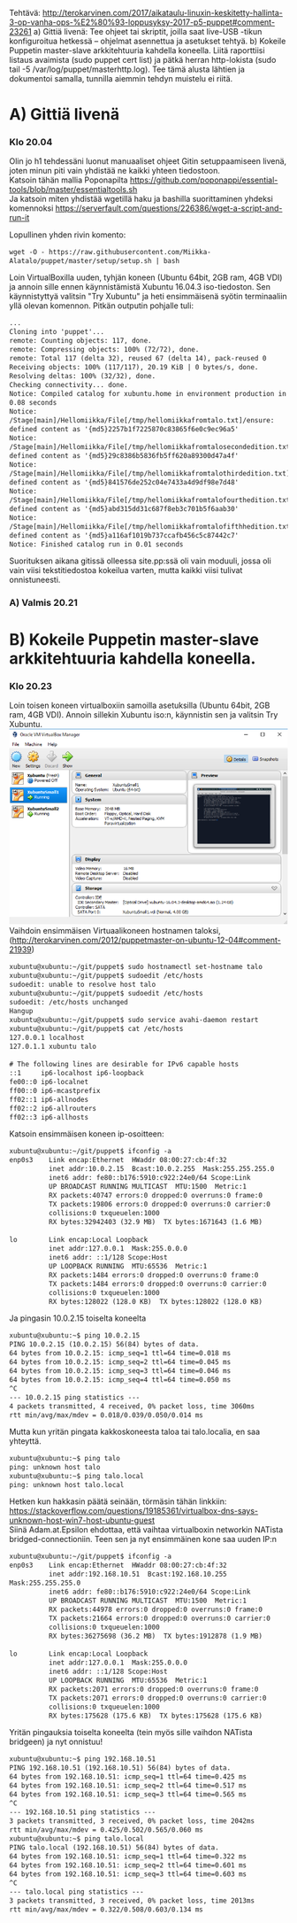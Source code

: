 Tehtävä:
http://terokarvinen.com/2017/aikataulu-linuxin-keskitetty-hallinta-3-op-vanha-ops-%E2%80%93-loppusyksy-2017-p5-puppet#comment-23261
a) Gittiä livenä: Tee ohjeet tai skriptit, joilla saat live-USB -tikun konfiguroitua hetkessä – ohjelmat asennettua ja asetukset tehtyä.
b) Kokeile Puppetin master-slave arkkitehtuuria kahdella koneella. Liitä raporttiisi listaus avaimista (sudo puppet cert list) ja pätkä herran http-lokista (sudo tail -5 /var/log/puppet/masterhttp.log). Tee tämä alusta lähtien ja dokumentoi samalla, tunnilla aiemmin tehdyn muistelu ei riitä.

# A) Gittiä livenä
### Klo 20.04
Olin jo h1 tehdessäni luonut manuaaliset ohjeet Gitin setuppaamiseen livenä, joten minun piti vain yhdistää ne kaikki yhteen tiedostoon.  
Katsoin tähän mallia Poponapilta https://github.com/poponappi/essential-tools/blob/master/essentialtools.sh  
Ja katsoin miten yhdistää wgetillä haku ja bashilla suorittaminen yhdeksi komennoksi https://serverfault.com/questions/226386/wget-a-script-and-run-it  
  
Lopullinen yhden rivin komento: 
```
wget -O - https://raw.githubusercontent.com/Miikka-Alatalo/puppet/master/setup/setup.sh | bash
```
Loin VirtualBoxilla uuden, tyhjän koneen (Ubuntu 64bit, 2GB ram, 4GB VDI) ja annoin sille ennen käynnistämistä Xubuntu 16.04.3 iso-tiedoston. Sen käynnistyttyä valitsin "Try Xubuntu" ja heti ensimmäisenä syötin terminaaliin yllä olevan komennon. Pitkän outputin pohjalle tuli:
```
...
Cloning into 'puppet'...
remote: Counting objects: 117, done.
remote: Compressing objects: 100% (72/72), done.
remote: Total 117 (delta 32), reused 67 (delta 14), pack-reused 0
Receiving objects: 100% (117/117), 20.19 KiB | 0 bytes/s, done.
Resolving deltas: 100% (32/32), done.
Checking connectivity... done.
Notice: Compiled catalog for xubuntu.home in environment production in 0.08 seconds
Notice: /Stage[main]/Hellomiikka/File[/tmp/hellomiikkafromtalo.txt]/ensure: defined content as '{md5}2257b1f7225870c83865f6e0c9ec96a5'
Notice: /Stage[main]/Hellomiikka/File[/tmp/hellomiikkafromtalosecondedition.txt]/ensure: defined content as '{md5}29c8386b5836fb5ff620a89300d47a4f'
Notice: /Stage[main]/Hellomiikka/File[/tmp/hellomiikkafromtalothirdedition.txt]/ensure: defined content as '{md5}841576de252c04e7433a4d9df98e7d48'
Notice: /Stage[main]/Hellomiikka/File[/tmp/hellomiikkafromtalofourthedition.txt]/ensure: defined content as '{md5}abd315dd31c687f8eb3c701b5f6aab30'
Notice: /Stage[main]/Hellomiikka/File[/tmp/hellomiikkafromtalofifthhedition.txt]/ensure: defined content as '{md5}a116af1019b737ccafb456c5c87442c7'
Notice: Finished catalog run in 0.01 seconds
```
Suorituksen aikana gitissä olleessa site.pp:ssä oli vain moduuli, jossa oli vain viisi tekstitiedostoa kokeilua varten, mutta kaikki viisi tulivat onnistuneesti. 

### A) Valmis 20.21

# B) Kokeile Puppetin master-slave arkkitehtuuria kahdella koneella.
### Klo 20.23
Loin toisen koneen virtualboxiin samoilla asetuksilla (Ubuntu 64bit, 2GB ram, 4GB VDI). Annoin sillekin Xubuntu iso:n, käynnistin sen ja valitsin Try Xubuntu.    
![VirtualBoxImage](/tehtavat/h2/virtualbox.png?raw=true "VirtualBoxImage")
Vaihdoin ensimmäisen Virtuaalikoneen hostnamen taloksi, (http://terokarvinen.com/2012/puppetmaster-on-ubuntu-12-04#comment-21939)
```
xubuntu@xubuntu:~/git/puppet$ sudo hostnamectl set-hostname talo
xubuntu@xubuntu:~/git/puppet$ sudoedit /etc/hosts
sudoedit: unable to resolve host talo
xubuntu@xubuntu:~/git/puppet$ sudoedit /etc/hosts
sudoedit: /etc/hosts unchanged
Hangup
xubuntu@xubuntu:~/git/puppet$ sudo service avahi-daemon restart
xubuntu@xubuntu:~/git/puppet$ cat /etc/hosts
127.0.0.1 localhost
127.0.1.1 xubuntu talo

# The following lines are desirable for IPv6 capable hosts
::1     ip6-localhost ip6-loopback
fe00::0 ip6-localnet
ff00::0 ip6-mcastprefix
ff02::1 ip6-allnodes
ff02::2 ip6-allrouters
ff02::3 ip6-allhosts
```
Katsoin ensimmäisen koneen ip-osoitteen:
```
xubuntu@xubuntu:~/git/puppet$ ifconfig -a
enp0s3    Link encap:Ethernet  HWaddr 08:00:27:cb:4f:32  
          inet addr:10.0.2.15  Bcast:10.0.2.255  Mask:255.255.255.0
          inet6 addr: fe80::b176:5910:c922:24e0/64 Scope:Link
          UP BROADCAST RUNNING MULTICAST  MTU:1500  Metric:1
          RX packets:40747 errors:0 dropped:0 overruns:0 frame:0
          TX packets:19806 errors:0 dropped:0 overruns:0 carrier:0
          collisions:0 txqueuelen:1000 
          RX bytes:32942403 (32.9 MB)  TX bytes:1671643 (1.6 MB)

lo        Link encap:Local Loopback  
          inet addr:127.0.0.1  Mask:255.0.0.0
          inet6 addr: ::1/128 Scope:Host
          UP LOOPBACK RUNNING  MTU:65536  Metric:1
          RX packets:1484 errors:0 dropped:0 overruns:0 frame:0
          TX packets:1484 errors:0 dropped:0 overruns:0 carrier:0
          collisions:0 txqueuelen:1000 
          RX bytes:128022 (128.0 KB)  TX bytes:128022 (128.0 KB)
```
Ja pingasin 10.0.2.15 toiselta koneelta
```
xubuntu@xubuntu:~$ ping 10.0.2.15
PING 10.0.2.15 (10.0.2.15) 56(84) bytes of data.
64 bytes from 10.0.2.15: icmp_seq=1 ttl=64 time=0.018 ms
64 bytes from 10.0.2.15: icmp_seq=2 ttl=64 time=0.045 ms
64 bytes from 10.0.2.15: icmp_seq=3 ttl=64 time=0.046 ms
64 bytes from 10.0.2.15: icmp_seq=4 ttl=64 time=0.050 ms
^C
--- 10.0.2.15 ping statistics ---
4 packets transmitted, 4 received, 0% packet loss, time 3060ms
rtt min/avg/max/mdev = 0.018/0.039/0.050/0.014 ms
```
Mutta kun yritän pingata kakkoskoneesta taloa tai talo.localia, en saa yhteyttä.  
```
xubuntu@xubuntu:~$ ping talo
ping: unknown host talo
xubuntu@xubuntu:~$ ping talo.local
ping: unknown host talo.local
```
Hetken kun hakkasin päätä seinään, törmäsin tähän linkkiin: https://stackoverflow.com/questions/19185361/virtualbox-dns-says-unknown-host-win7-host-ubuntu-guest  
Siinä Adam.at.Epsilon ehdottaa, että vaihtaa virtualboxin networkin NATista bridged-connectioniin. Teen sen ja nyt ensimmäinen kone saa uuden IP:n
```
xubuntu@xubuntu:~/git/puppet$ ifconfig -a
enp0s3    Link encap:Ethernet  HWaddr 08:00:27:cb:4f:32  
          inet addr:192.168.10.51  Bcast:192.168.10.255  Mask:255.255.255.0
          inet6 addr: fe80::b176:5910:c922:24e0/64 Scope:Link
          UP BROADCAST RUNNING MULTICAST  MTU:1500  Metric:1
          RX packets:44978 errors:0 dropped:0 overruns:0 frame:0
          TX packets:21664 errors:0 dropped:0 overruns:0 carrier:0
          collisions:0 txqueuelen:1000 
          RX bytes:36275698 (36.2 MB)  TX bytes:1912878 (1.9 MB)

lo        Link encap:Local Loopback  
          inet addr:127.0.0.1  Mask:255.0.0.0
          inet6 addr: ::1/128 Scope:Host
          UP LOOPBACK RUNNING  MTU:65536  Metric:1
          RX packets:2071 errors:0 dropped:0 overruns:0 frame:0
          TX packets:2071 errors:0 dropped:0 overruns:0 carrier:0
          collisions:0 txqueuelen:1000 
          RX bytes:175628 (175.6 KB)  TX bytes:175628 (175.6 KB)
```
Yritän pingauksia toiselta koneelta (tein myös sille vaihdon NATista bridgeen) ja nyt onnistuu!
```
xubuntu@xubuntu:~$ ping 192.168.10.51
PING 192.168.10.51 (192.168.10.51) 56(84) bytes of data.
64 bytes from 192.168.10.51: icmp_seq=1 ttl=64 time=0.425 ms
64 bytes from 192.168.10.51: icmp_seq=2 ttl=64 time=0.517 ms
64 bytes from 192.168.10.51: icmp_seq=3 ttl=64 time=0.565 ms
^C
--- 192.168.10.51 ping statistics ---
3 packets transmitted, 3 received, 0% packet loss, time 2042ms
rtt min/avg/max/mdev = 0.425/0.502/0.565/0.060 ms
xubuntu@xubuntu:~$ ping talo.local
PING talo.local (192.168.10.51) 56(84) bytes of data.
64 bytes from 192.168.10.51: icmp_seq=1 ttl=64 time=0.322 ms
64 bytes from 192.168.10.51: icmp_seq=2 ttl=64 time=0.601 ms
64 bytes from 192.168.10.51: icmp_seq=3 ttl=64 time=0.603 ms
^C
--- talo.local ping statistics ---
3 packets transmitted, 3 received, 0% packet loss, time 2013ms
rtt min/avg/max/mdev = 0.322/0.508/0.603/0.134 ms
```
